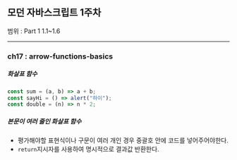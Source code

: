 ## 모던 자바스크립트 1주차

범위 : Part 1 1.1~1.6

---

### ch17 : arrow-functions-basics

##### 화살표 함수

```js
const sum = (a, b) => a + b;
const sayHi = () => alert("하이");
const double = (n) => n * 2;
```

##### 본문이 여러 줄인 화살표 함수

- 평가해야할 표현식이나 구문이 여러 개인 경우 중괄호 안에 코드를 넣어주어야한다.
- <code>return</code>지시자를 사용하여 명시적으로 결과값 반환한다.
